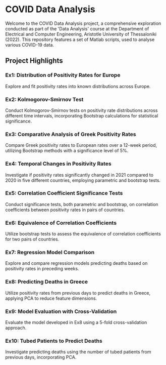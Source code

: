 # COVID Data Analysis

Welcome to the COVID Data Analysis project, a comprehensive exploration conducted as part of the 'Data Analysis' course at the Department of Electrical and Computer Engineering, Aristotle University of Thessaloniki (2022). This repository features a set of Matlab scripts, used to analyse various COVID-19 data.

## Project Highlights

### Ex1: Distribution of Positivity Rates for Europe
Explore and fit positivity rates into known distributions across Europe.

### Ex2: Kolmogorov-Smirnov Test
Conduct Kolmogorov-Smirnov tests on positivity rate distributions across different time intervals, incorporating Bootstrap calculations for statistical significance.

### Ex3: Comparative Analysis of Greek Positivity Rates
Compare Greek positivity rates to European rates over a 12-week period, utilizing Bootstrap methods with a significance level of 5%.

### Ex4: Temporal Changes in Positivity Rates
Investigate if positivity rates significantly changed in 2021 compared to 2020 in five different countries, employing parametric and bootstrap tests.

### Ex5: Correlation Coefficient Significance Tests
Conduct significance tests, both parametric and bootstrap, on correlation coefficients between positivity rates in pairs of countries.

### Ex6: Equivalence of Correlation Coefficients
Utilize bootstrap tests to assess the equivalence of correlation coefficients for two pairs of countries.

### Ex7: Regression Model Comparison
Explore and compare regression models predicting deaths based on positivity rates in preceding weeks.

### Ex8: Predicting Deaths in Greece
Utilize positivity rates from previous days to predict deaths in Greece, applying PCA to reduce feature dimensions.

### Ex9: Model Evaluation with Cross-Validation
Evaluate the model developed in Ex8 using a 5-fold cross-validation approach.

### Ex10: Tubed Patients to Predict Deaths
Investigate predicting deaths using the number of tubed patients from previous days, incorporating PCA.


